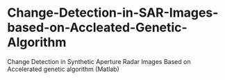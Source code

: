 # Change-Detection-in-SAR-Images-based-on-Accleated-Genetic-Algorithm
Change Detection in Synthetic Aperture Radar Images Based on Accelerated genetic algorithm (Matlab)
